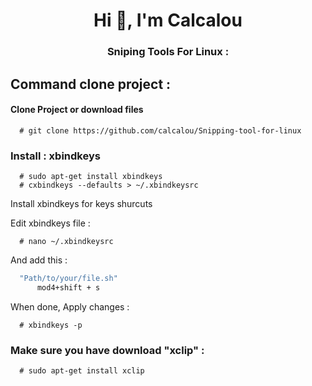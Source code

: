
<h1 align="center">Hi 👋, I'm Calcalou</h1>
<h3 align="center">Sniping Tools For Linux :</h3>

## Command clone project :

#### Clone Project or download files
```https
  # git clone https://github.com/calcalou/Snipping-tool-for-linux
```

### Install : xbindkeys

```https
  # sudo apt-get install xbindkeys
  # cxbindkeys --defaults > ~/.xbindkeysrc
```
Install xbindkeys for keys shurcuts

Edit xbindkeys file :

```https
  # nano ~/.xbindkeysrc
```

And add this : 

```bash
  "Path/to/your/file.sh"
      mod4+shift + s
```
When done, Apply changes :

```https 
  # xbindkeys -p
```

### Make sure you have download "xclip" : 

```https
  # sudo apt-get install xclip
```


